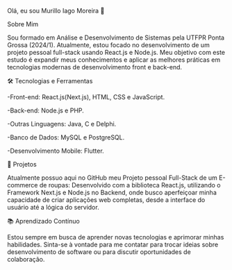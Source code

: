 Olá, eu sou Murillo Iago Moreira 👋

Sobre Mim

Sou formado em Análise e Desenvolvimento de Sistemas pela UTFPR Ponta Grossa (2024/1). Atualmente, estou focado no desenvolvimento de um projeto pessoal full-stack usando React.js e Node.js. Meu objetivo com este estudo é expandir meus conhecimentos e aplicar as melhores práticas em tecnologias modernas de desenvolvimento front e back-end.

🛠️ Tecnologias e Ferramentas

-Front-end: React.js(Next.js), HTML, CSS e JavaScript.

-Back-end: Node.js e PHP.

-Outras Linguagens: Java, C e Delphi.

-Banco de Dados: MySQL e PostgreSQL.

-Desenvolvimento Mobile: Flutter.

🚀 Projetos

Atualmente possuo aqui no GitHub meu Projeto pessoal Full-Stack de um E-commerce de roupas: Desenvolvido com a biblioteca React.js, utilizando o Framework Next.js e Node.js no Backend, onde busco aperfeiçoar minha capacidade de criar aplicações web completas, desde a interface do usuário até a lógica do servidor.

📚 Aprendizado Contínuo

Estou sempre em busca de aprender novas tecnologias e aprimorar minhas habilidades. Sinta-se à vontade para me contatar para trocar ideias sobre desenvolvimento de software ou para discutir oportunidades de colaboração.
